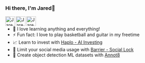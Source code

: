 ### Hi there, I'm Jared👋

[<img align="left" alt="JaredCS.com" width="30px" src="https://img.icons8.com/color/344/domain--v1.png" />][website]
[<img align="left" alt="Jared Cassoutt | LinkedIn" width="30px" src="https://img.icons8.com/fluency/344/linkedin.png" />][linkedin]
[<img align="left" alt="JaredCassoutt | Instagram" width="30px" src="https://img.icons8.com/fluency/344/instagram-new.png" />][instagram]
<br/>


- 🌱 I love learning anything and everything!
- ⚡ Fun fact: I love to play basketball and guitar in my freetime
- 📈 Learn to invest with [Haplo - AI Investing](https://apps.apple.com/us/app/styvio/id1568353331)
- 📱 Limit your social media usage with [Barrier - Social Lock](https://apps.apple.com/us/app/barrier-social-lock/id6448244443)
- 🤖 Create object detection ML datasets with [Annot8](https://apps.apple.com/us/app/annot8/id6469836426?mt=12)


<br/>

[website]: https://JaredCS.com
[instagram]: https://instagram.com/jaredcassoutt
[linkedin]: https://linkedin.com/in/jaredcassoutt
